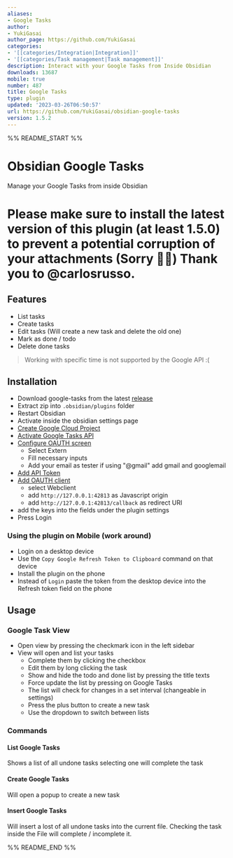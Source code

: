 ```yaml
---
aliases:
- Google Tasks
author:
- YukiGasai
author_page: https://github.com/YukiGasai
categories:
- '[[categories/Integration|Integration]]'
- '[[categories/Task management|Task management]]'
description: Interact with your Google Tasks from Inside Obsidian
downloads: 13687
mobile: true
number: 487
title: Google Tasks
type: plugin
updated: '2023-03-26T06:50:57'
url: https://github.com/YukiGasai/obsidian-google-tasks
version: 1.5.2
---
```


%% README_START %%

# Obsidian Google Tasks

Manage your Google Tasks from inside Obsidian


# Please make sure to install the latest version of this plugin (at least 1.5.0) to prevent a potential corruption of your attachments (Sorry 🙇‍♂️) Thank you to @carlosrusso. 


## Features

-   List tasks
-   Create tasks
-   Edit tasks (Will create a new task and delete the old one)
-   Mark as done / todo
-   Delete done tasks

> Working with specific time is not supported by the Google API :(

## Installation

-   Download google-tasks from the latest [release](https://github.com/YukiGasai/obsidian-google-tasks/releases/)
-   Extract zip into `.obsidian/plugins` folder
-   Restart Obsidian
-   Activate inside the obsidian settings page
-   [Create Google Cloud Project](https://console.cloud.google.com/projectcreate?)
-   [Activate Google Tasks API](https://console.cloud.google.com/marketplace/product/google/tasks.googleapis.com?q=search&referrer=search&project=iron-core-327018)
-   [Configure OAUTH screen](https://console.cloud.google.com/apis/credentials/consent?)
    -   Select Extern
    -   Fill necessary inputs
    -   Add your email as tester if using "@gmail" add gmail and googlemail
-   [Add API Token](https://console.cloud.google.com/apis/credentials)
-   [Add OAUTH client](https://console.cloud.google.com/apis/credentials/oauthclient)
    -   select Webclient
    -   add `http://127.0.0.1:42813` as Javascript origin
    -   add `http://127.0.0.1:42813/callback` as redirect URI
-   add the keys into the fields under the plugin settings
-   Press Login

### Using the plugin on Mobile (work around)

-   Login on a desktop device
-   Use the `Copy Google Refresh Token to Clipboard` command on that device
-   Install the plugin on the phone
-   Instead of `Login` paste the token from the desktop device into the Refresh token field on the phone

## Usage

### Google Task View

-   Open view by pressing the checkmark icon in the left sidebar
-   View will open and list your tasks
    -   Complete them by clicking the checkbox
    -   Edit them by long clicking the task
    -   Show and hide the todo and done list by pressing the title texts
    -   Force update the list by pressing on Google Tasks
    -   The list will check for changes in a set interval (changeable in settings)
    -   Press the plus button to create a new task
    -   Use the dropdown to switch between lists

### Commands

#### List Google Tasks

Shows a list of all undone tasks selecting one will complete the task

#### Create Google Tasks

Will open a popup to create a new task

#### Insert Google Tasks

Will insert a lost of all undone tasks into the current file. Checking the task inside the File will complete / incomplete it.


%% README_END %%